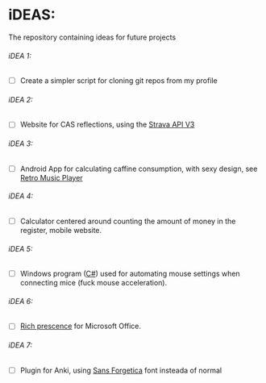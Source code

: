 # iDEAS:
The repository containing ideas for future projects

###### iDEA 1:
- [ ] Create a simpler script for cloning git repos from my profile

###### iDEA 2:
- [ ] Website for CAS reflections, using the [Strava API V3](https://developers.strava.com/docs/)

###### iDEA 3:
- [ ] Android App for calculating caffine consumption, with sexy design, see [Retro Music Player](https://github.com/h4h13/RetroMusicApp/blob/master/README.md)

###### iDEA 4:
- [ ] Calculator centered around counting the amount of money in the register, mobile website.

###### iDEA 5:
- [ ] Windows program ([C#](https://docs.microsoft.com/en-us/dotnet/csharp/)) used for automating mouse settings when connecting mice (fuck mouse acceleration).

###### iDEA 6:
- [ ] [Rich prescence](https://discordapp.com/rich-presence) for Microsoft Office.

###### iDEA 7:
- [ ] Plugin for Anki, using [Sans Forgetica](https://sansforgetica.rmit/) font insteada of normal
